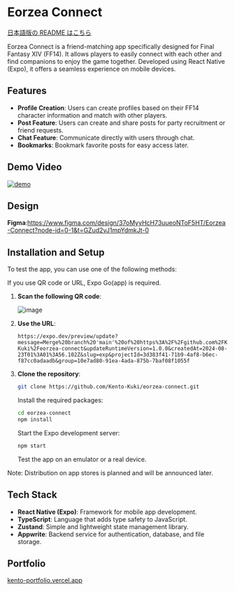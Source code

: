 # Eorzea Connect

[日本語版の README はこちら](https://github.com/Kento-Kuki/eorzea-connect/blob/main/README.ja.md)

Eorzea Connect is a friend-matching app specifically designed for Final Fantasy XIV (FF14). It allows players to easily connect with each other and find companions to enjoy the game together. Developed using React Native (Expo), it offers a seamless experience on mobile devices.

## Features

- **Profile Creation**: Users can create profiles based on their FF14 character information and match with other players.
- **Post Feature**: Users can create and share posts for party recruitment or friend requests.
- **Chat Feature**: Communicate directly with users through chat.
- **Bookmarks**: Bookmark favorite posts for easy access later.

## Demo Video

[![demo](https://img.youtube.com/vi/qZKuYuMYMGc/0.jpg)](https://youtu.be/qZKuYuMYMGc)

## Design

**Figma**:https://www.figma.com/design/37oMyyHcH73uueoNToF5HT/Eorzea-Connect?node-id=0-1&t=GZud2vJ1mpYdmkJt-0

## Installation and Setup

To test the app, you can use one of the following methods:

If you use QR code or URL, Expo Go(app) is required.

1. **Scan the following QR code**:

   ![image](https://github.com/user-attachments/assets/d6e363ea-6ec4-41e6-b1c8-ada364900d54)

2) **Use the URL**:

   ```
   https://expo.dev/preview/update?message=Merge%20branch%20'main'%20of%20https%3A%2F%2Fgithub.com%2FKento-Kuki%2Feorzea-connect&updateRuntimeVersion=1.0.0&createdAt=2024-08-23T01%3A01%3A56.102Z&slug=exp&projectId=3d383f41-71b9-4af8-b6ec-f87cc0adaadb&group=10e7ad80-91ea-4ada-875b-7baf08f1055f
   ```

3) **Clone the repository**:

   ```bash
   git clone https://github.com/Kento-Kuki/eorzea-connect.git

   ```

   Install the required packages:

   ```bash
   cd eorzea-connect
   npm install

   ```

   Start the Expo development server:

   ```bash
   npm start

   ```

   Test the app on an emulator or a real device.

Note: Distribution on app stores is planned and will be announced later.

## Tech Stack

- **React Native (Expo)**: Framework for mobile app development.
- **TypeScript**: Language that adds type safety to JavaScript.
- **Zustand**: Simple and lightweight state management library.
- **Appwrite**: Backend service for authentication, database, and file storage.

## Portfolio

[kento-portfolio.vercel.app
](https://kento-portfolio.vercel.app/)

